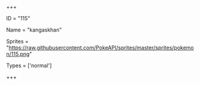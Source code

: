 




+++

ID = "115"

Name = "kangaskhan"

Sprites = "https://raw.githubusercontent.com/PokeAPI/sprites/master/sprites/pokemon/115.png"

Types = ['normal']

+++

